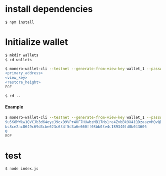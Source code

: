 # install dependencies
```bash
$ npm install
```

# Initialize wallet

```bash
$ mkdir wallets
$ cd wallets

$ monero-wallet-cli --testnet --generate-from-view-key wallet_1 --password "" << EOF
<primary_address>
<view_key>
<restore_height>
EOF

$ cd ..
```

#### Example
```bash
$ monero-wallet-cli --testnet --generate-from-view-key wallet_1 --password "" << EOF
9u5K8hWkw1QVCJb3d64eyeJ9oxD9VPr4UF7HUwbzMB17Ms1re4ZvbBk9X41QDzaazvMQvQDb1hieViHutNME2DrjJiQ9hLj
bc8ce2ac8649c69d3cbe623c634f5d3a6e660ff08bb03e4c189340fd0b043606
0
EOF
```

# test

```bash
$ node index.js
```
